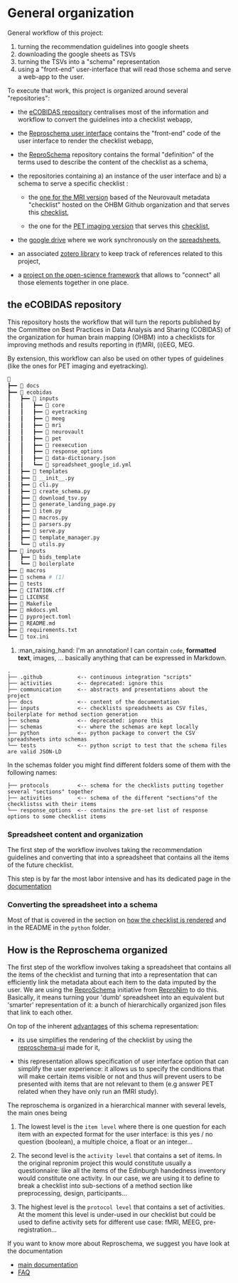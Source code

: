 # General organization

General workflow of this project:

1.  turning the recommendation guidelines into google sheets
1.  downloading the google sheets as TSVs
1.  turning the TSVs into a "schema" representation
1.  using a "front-end" user-interface that will read those schema and serve a web-app to the user.

To execute that work, this project is organized around several "repositories":

-   the [eCOBIDAS repository](https://github.com/Remi-Gau/eCobidas) centralises
    most of the information and workflow to convert the guidelines into a
    checklist webapp,

-   the [Reproschema user interface](https://github.com/ReproNim/reproschema-ui)
    contains the "front-end" code of the user interface to render the checklist
    webapp,

-   the [ReproSchema](https://github.com/ReproNim/reproschema) repository
    contains the formal "definition" of the terms used to describe the content
    of the checklist as a schema,

-   the repositories containing a) an instance of the user interface and b) a
    schema to serve a specific checklist :

    -   the [one for the MRI version](https://github.com/ohbm/cobidas) based of
        the Neurovault metadata "checklist" hosted on the OHBM Github
        organization and that serves this
        [checklist](https://ohbm.github.io/eCOBIDAS/#/),

    -   the one for the
        [PET imaging version](https://github.com/Remi-Gau/cobidas-PET) that
        serves this [checklist](https://remi-gau.github.io/cobidas-PET/#/),

-   the
    [google drive](https://drive.google.com/drive/folders/1wg5k-6pSB3mQm_a30abX6qb-lzTn_S-Y?usp=sharing)
    where we work synchronously on the
    [spreadsheets](https://drive.google.com/drive/folders/1ydwALHDzl21dcef3qhkju8JKKAT3Y72V?usp=sharing),

-   an associated
    [zotero library](https://www.zotero.org/groups/2349772/cobidas_checklist) to
    keep track of references related to this project,

-   a [project on the open-science framework](https://osf.io/anvqy/) that allows
    to "connect" all those elements together in one place.

## the eCOBIDAS repository

This repository hosts the workflow that will turn the reports published by the
Committee on Best Practices in Data Analysis and Sharing (COBIDAS) of the
organization for human brain mapping (OHBM) into a checklists for improving
methods and results reporting in (f)MRI, (i)EEG, MEG.

By extension, this workflow can also be used on other types of guidelines (like
the ones for PET imaging and eyetracking).

```bash
📂
┣━━ 📂 docs
┣━━ 📂 ecobidas
┃   ┣━━ 📂 inputs
┃   ┃   ┣━━ 📂 core
┃   ┃   ┣━━ 📂 eyetracking
┃   ┃   ┣━━ 📂 meeg
┃   ┃   ┣━━ 📂 mri
┃   ┃   ┣━━ 📂 neurovault
┃   ┃   ┣━━ 📂 pet
┃   ┃   ┣━━ 📂 reexecution
┃   ┃   ┣━━ 📂 response_options
┃   ┃   ┣━━ 📄 data-dictionary.json
┃   ┃   ┗━━ 📄 spreadsheet_google_id.yml
┃   ┣━━ 📂 templates
┃   ┣━━ 🐍 __init__.py
┃   ┣━━ 🐍 cli.py
┃   ┣━━ 🐍 create_schema.py
┃   ┣━━ 🐍 download_tsv.py
┃   ┣━━ 🐍 generate_landing_page.py
┃   ┣━━ 🐍 item.py
┃   ┣━━ 🐍 macros.py
┃   ┣━━ 🐍 parsers.py
┃   ┣━━ 🐍 serve.py
┃   ┣━━ 🐍 template_manager.py
┃   ┗━━ 🐍 utils.py
┣━━ 📂 inputs
┃   ┣━━ 📂 bids_template
┃   ┗━━ 📂 boilerplate
┣━━ 📂 macros
┣━━ 📂 schema # (1)
┣━━ 📂 tests
┣━━ 📄 CITATION.cff
┣━━ 📄 LICENSE
┣━━ 📄 Makefile
┣━━ 📄 mkdocs.yml
┣━━ 📄 pyproject.toml
┣━━ 📄 README.md
┣━━ 📄 requirements.txt
┗━━ 📄 tox.ini
```

1.  :man_raising_hand: I'm an annotation! I can contain `code`, __formatted
    text__, images, ... basically anything that can be expressed in Markdown.




```text
.
├── .github           <-- continuous integration "scripts"
├── activities        <-- deprecated: ignore this
├── communication     <-- abstracts and presentations about the project
├── docs              <-- content of the documentation
├── inputs            <-- checklists spreadsheets as CSV files, boilerplate for method section generation
├── schema            <-- deprecated: ignore this
├── schemas           <-- where the schemas are kept locally
├── python            <-- python package to convert the CSV spreadsheets into schemas
└── tests             <-- python script to test that the schema files are valid JSON-LD
```

In the schemas folder you might find different folders some of them with the
following names:

```text
├── protocols         <-- schema for the checklists putting together several "sections" together
├── activities        <-- schema of the different "sections"of the checklistss with their items
└── response_options  <-- contains the pre-set list of response options to some checklist items
```

### Spreadsheet content and organization

The first step of the workflow involves taking the recommendation guidelines and
converting that into a spreadsheet that contains all the items of the future
checklist.

This step is by far the most labor intensive and has its dedicated page in the
[documentation](./spreadsheets.md)

### Converting the spreadsheet into a schema

Most of that is covered in the section on
[how the checklist is rendered](./how-to-render-the-checklist.md) and in the
README in the `python` folder.

## How is the Reproschema organized

The first step of the workflow involves taking a spreadsheet that contains all
the items of the checklist and turning that into a representation that can
efficiently link the metadata about each item to the data imputed by the user.
We are using the [ReproSchema](https://github.com/ReproNim/reproschema)
initiative from [ReproNim](http://www.repronim.org/) to do this. Basically, it
means turning your 'dumb' spreadsheet into an equivalent but 'smarter'
representation of it: a bunch of hierarchically organized json files that link
to each other.

On top of the inherent
[advantages](https://github.com/ReproNim/reproschema#30-advantages-of-current-representation)
of this schema representation:

-   its use simplifies the rendering of the checklist by using the
    [reproschema-ui](https://github.com/ReproNim/reproschema-ui) made for it,

-   this representation allows specification of user interface option that can
    simplify the user experience: it allows us to specify the conditions that
    will make certain items visible or not and thus will prevent users to be
    presented with items that are not relevant to them (e.g answer PET related
    when they have only run an fMRI study).

The reproschema is organized in a hierarchical manner with several levels, the
main ones being

1.  The lowest level is the `item level` where there is one question for each
    item with an expected format for the user interface: is this yes / no
    question (boolean), a multiple choice, a float or an integer...

1.  The second level is the `activity level` that contains a set of items. In
    the original repronim project this would constitute usually a questionnaire:
    like all the items of the Edinburgh handedness inventory would constitute
    one activity. In our case, we are using it to define to break a checklist
    into sub-sections of a method section like preprocessing, design,
    participants...

1.  The highest level is the `protocol level` that contains a set of activities.
    At the moment this level is under-used in our checklist but could be used to
    define activity sets for different use case: fMRI, MEEG, pre-registration...

If you want to know more about Reproschema, we suggest you have look at the
documentation

-   [main documentation](https://www.repronim.org/reproschema/)
-   [FAQ](https://www.repronim.org/reproschema/FAQ/)

